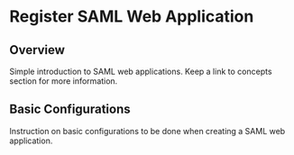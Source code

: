 # Register SAML Web Application

## Overview
Simple introduction to SAML web applications. Keep a link to concepts section for more information.

## Basic Configurations
Instruction on basic configurations to be done when creating a SAML web application.